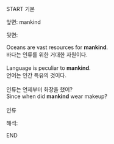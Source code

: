 START
기본

앞면:
mankind


뒷면:
<div><div><div>Oceans are vast resources for <strong>mankind</strong>. </div><div><div>바다는 인류를 위한 거대한 자원이다.</div></div></div><div><span><br></span></div><div><div>Language is peculiar to <strong>mankind</strong>. </div><div><div>언어는 인간 특유의 것이다.</div></div></div><div><span><br></span></div><div><span>인류는 언제부터 화장을 했어?</span></div></div><div><div><span>Since when did <strong>mankind</strong> wear makeup?</span></div></div><div><span><br></span></div><div><span>인류</span></div>


해석:
<!--ID: 1746614454249-->
END